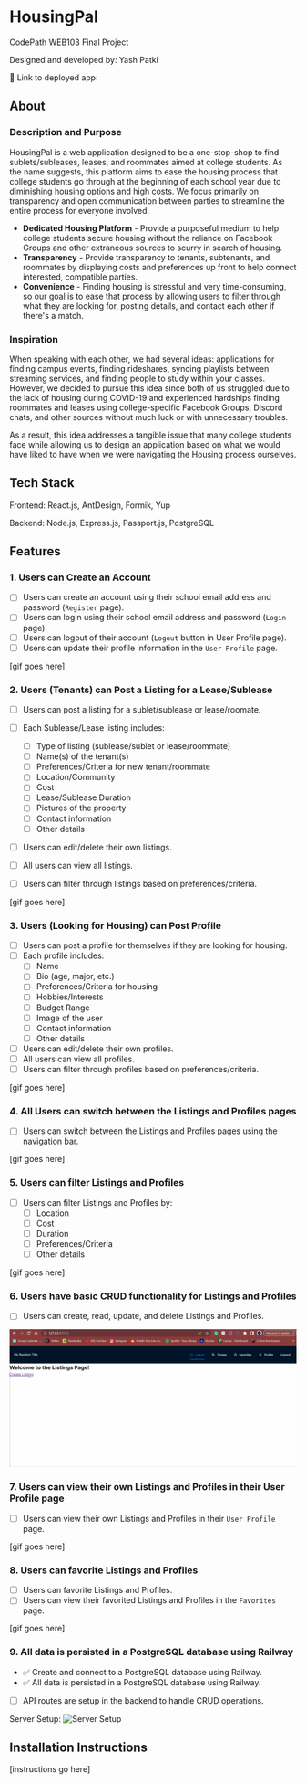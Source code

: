 # HousingPal

CodePath WEB103 Final Project

Designed and developed by: Yash Patki

🔗 Link to deployed app:

## About

### Description and Purpose

HousingPal is a web application designed to be a one-stop-shop to find sublets/subleases, leases, and roommates aimed at college students. As the name suggests, this platform aims to ease the housing process that college students go through at the beginning of each school year due to diminishing housing options and high costs. We focus primarily on transparency and open communication between parties to streamline the entire process for everyone involved. 
- **Dedicated Housing Platform** - Provide a purposeful medium to help college students secure housing without the reliance on Facebook Groups and other extraneous sources to scurry in search of housing. 
- **Transparency** - Provide transparency to tenants, subtenants, and roommates by displaying costs and preferences up front to help connect interested, compatible parties. 
- **Convenience** - Finding housing is stressful and very time-consuming, so our goal is to ease that process by allowing users to filter through what they are looking for, posting details, and contact each other if there's a match. 

### Inspiration

When speaking with each other, we had several ideas: applications for finding campus events, finding rideshares, syncing playlists between streaming services, and finding people to study within your classes. However, we decided to pursue this idea since both of us struggled due to the lack of housing during COVID-19 and experienced hardships finding roommates and leases using college-specific Facebook Groups, Discord chats, and other sources without much luck or with unnecessary troubles. 

As a result, this idea addresses a tangible issue that many college students face while allowing us to design an application based on what we would have liked to have when we were navigating the Housing process ourselves. 


## Tech Stack

Frontend: React.js, AntDesign, Formik, Yup

Backend: Node.js, Express.js, Passport.js, PostgreSQL

## Features

### 1. Users can Create an Account

- [ ] Users can create an account using their school email address and password (``Register`` page).
- [ ] Users can login using their school email address and password (``Login`` page).
- [ ] Users can logout of their account (``Logout`` button in User Profile page).
- [ ] Users can update their profile information in the ``User Profile`` page.

[gif goes here]

### 2. Users (Tenants) can Post a Listing for a Lease/Sublease

- [ ] Users can post a listing for a sublet/sublease or lease/roomate.
- [ ] Each Sublease/Lease listing includes:
  - [ ] Type of listing (sublease/sublet or lease/roommate)
  - [ ] Name(s) of the tenant(s)
  - [ ] Preferences/Criteria for new tenant/roommate
  - [ ] Location/Community
  - [ ] Cost
  - [ ] Lease/Sublease Duration
  - [ ] Pictures of the property
  - [ ] Contact information
  - [ ] Other details
- [ ] Users can edit/delete their own listings.
- [ ] All users can view all listings.
- [ ] Users can filter through listings based on preferences/criteria.


[gif goes here]

### 3. Users (Looking for Housing) can Post Profile

- [ ] Users can post a profile for themselves if they are looking for housing.
- [ ] Each profile includes:
  - [ ] Name
  - [ ] Bio (age, major, etc.)
  - [ ] Preferences/Criteria for housing
  - [ ] Hobbies/Interests
  - [ ] Budget Range
  - [ ] Image of the user
  - [ ] Contact information
  - [ ] Other details
- [ ] Users can edit/delete their own profiles.
- [ ] All users can view all profiles.
- [ ] Users can filter through profiles based on preferences/criteria.

[gif goes here]

### 4. All Users can switch between the Listings and Profiles pages

- [ ] Users can switch between the Listings and Profiles pages using the navigation bar.

[gif goes here]

### 5. Users can filter Listings and Profiles

- [ ] Users can filter Listings and Profiles by:
  - [ ] Location
  - [ ] Cost
  - [ ] Duration
  - [ ] Preferences/Criteria
  - [ ] Other details

[gif goes here]

### 6. Users have basic CRUD functionality for Listings and Profiles

- [ ] Users can create, read, update, and delete Listings and Profiles.

![Routing Basics](gifs/routing-frontend.gif)

### 7. Users can view their own Listings and Profiles in their User Profile page

- [ ] Users can view their own Listings and Profiles in their ``User Profile`` page.

[gif goes here]

### 8. Users can favorite Listings and Profiles

- [ ] Users can favorite Listings and Profiles.
- [ ] Users can view their favorited Listings and Profiles in the ``Favorites`` page.

[gif goes here]

### 9. All data is persisted in a PostgreSQL database using Railway

- ✅ Create and connect to a PostgreSQL database using Railway.
- ✅ All data is persisted in a PostgreSQL database using Railway.
- [ ] API routes are setup in the backend to handle CRUD operations.

Server Setup:
![Server Setup]('../../gifs/server-setup.gif)

## Installation Instructions

[instructions go here]
